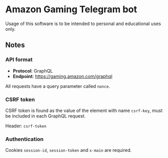 # Amazon Gaming Telegram bot

Usage of this software is to be intended to personal and educational uses only.

## Notes

### API format

- **Protocol**: GraphQL
- **Endpoint**: https://gaming.amazon.com/graphql

All requests have a query parameter called `nonce`.

### CSRF token

CSRF token is found as the value of the element with name `csrf-key`, must be included in each GraphQL request.

Header: `csrf-token`

### Authentication

Cookies `session-id`, `session-token` and `x-main` are required.
